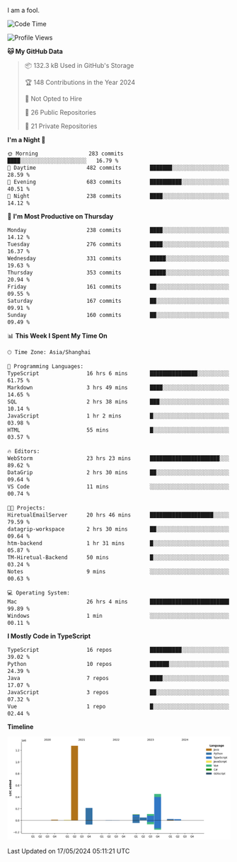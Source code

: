 I am a fool.

<!--START_SECTION:waka-->
![Code Time](http://img.shields.io/badge/Code%20Time-1%2C437%20hrs%2052%20mins-blue)

![Profile Views](http://img.shields.io/badge/Profile%20Views-0-blue)

**🐱 My GitHub Data** 

> 📦 132.3 kB Used in GitHub's Storage 
 > 
> 🏆 148 Contributions in the Year 2024
 > 
> 🚫 Not Opted to Hire
 > 
> 📜 26 Public Repositories 
 > 
> 🔑 21 Private Repositories 
 > 
**I'm a Night 🦉** 

```text
🌞 Morning                283 commits         ████░░░░░░░░░░░░░░░░░░░░░   16.79 % 
🌆 Daytime                482 commits         ███████░░░░░░░░░░░░░░░░░░   28.59 % 
🌃 Evening                683 commits         ██████████░░░░░░░░░░░░░░░   40.51 % 
🌙 Night                  238 commits         ████░░░░░░░░░░░░░░░░░░░░░   14.12 % 
```
📅 **I'm Most Productive on Thursday** 

```text
Monday                   238 commits         ████░░░░░░░░░░░░░░░░░░░░░   14.12 % 
Tuesday                  276 commits         ████░░░░░░░░░░░░░░░░░░░░░   16.37 % 
Wednesday                331 commits         █████░░░░░░░░░░░░░░░░░░░░   19.63 % 
Thursday                 353 commits         █████░░░░░░░░░░░░░░░░░░░░   20.94 % 
Friday                   161 commits         ██░░░░░░░░░░░░░░░░░░░░░░░   09.55 % 
Saturday                 167 commits         ██░░░░░░░░░░░░░░░░░░░░░░░   09.91 % 
Sunday                   160 commits         ██░░░░░░░░░░░░░░░░░░░░░░░   09.49 % 
```


📊 **This Week I Spent My Time On** 

```text
🕑︎ Time Zone: Asia/Shanghai

💬 Programming Languages: 
TypeScript               16 hrs 6 mins       ███████████████░░░░░░░░░░   61.75 % 
Markdown                 3 hrs 49 mins       ████░░░░░░░░░░░░░░░░░░░░░   14.65 % 
SQL                      2 hrs 38 mins       ███░░░░░░░░░░░░░░░░░░░░░░   10.14 % 
JavaScript               1 hr 2 mins         █░░░░░░░░░░░░░░░░░░░░░░░░   03.98 % 
HTML                     55 mins             █░░░░░░░░░░░░░░░░░░░░░░░░   03.57 % 

🔥 Editors: 
WebStorm                 23 hrs 23 mins      ██████████████████████░░░   89.62 % 
DataGrip                 2 hrs 30 mins       ██░░░░░░░░░░░░░░░░░░░░░░░   09.64 % 
VS Code                  11 mins             ░░░░░░░░░░░░░░░░░░░░░░░░░   00.74 % 

🐱‍💻 Projects: 
HiretualEmailServer      20 hrs 46 mins      ████████████████████░░░░░   79.59 % 
datagrip-workspace       2 hrs 30 mins       ██░░░░░░░░░░░░░░░░░░░░░░░   09.64 % 
htm-backend              1 hr 31 mins        █░░░░░░░░░░░░░░░░░░░░░░░░   05.87 % 
TM-Hiretual-Backend      50 mins             █░░░░░░░░░░░░░░░░░░░░░░░░   03.24 % 
Notes                    9 mins              ░░░░░░░░░░░░░░░░░░░░░░░░░   00.63 % 

💻 Operating System: 
Mac                      26 hrs 4 mins       █████████████████████████   99.89 % 
Windows                  1 min               ░░░░░░░░░░░░░░░░░░░░░░░░░   00.11 % 
```

**I Mostly Code in TypeScript** 

```text
TypeScript               16 repos            ██████████░░░░░░░░░░░░░░░   39.02 % 
Python                   10 repos            ██████░░░░░░░░░░░░░░░░░░░   24.39 % 
Java                     7 repos             ████░░░░░░░░░░░░░░░░░░░░░   17.07 % 
JavaScript               3 repos             ██░░░░░░░░░░░░░░░░░░░░░░░   07.32 % 
Vue                      1 repo              █░░░░░░░░░░░░░░░░░░░░░░░░   02.44 % 
```



**Timeline**

![Lines of Code chart](https://raw.githubusercontent.com/VeejaLiu/VeejaLiu/master/assets/bar_graph.png)


 Last Updated on 17/05/2024 05:11:21 UTC
<!--END_SECTION:waka-->
